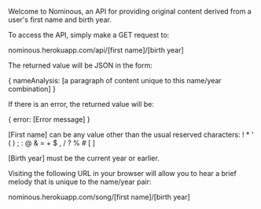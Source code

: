 Welcome to Nominous, an API for providing original content derived from a user's first name and birth year.

To access the API, simply make a GET request to:

nominous.herokuapp.com/api/[first name]/[birth year]

The returned value will be JSON in the form:

{
    nameAnalysis: [a paragraph of content unique to this name/year combination]
}

If there is an error, the returned value will be:

{
    error: [Error message]
}

[First name] can be any value other than the usual reserved characters: ! * ' ( ) ; : @ & = + $ , / ? % # [ ]

[Birth year] must be the current year or earlier.

Visiting the following URL in your browser will allow you to hear a brief melody that is unique to the name/year pair:

nominous.herokuapp.com/song/[first name]/[birth year]